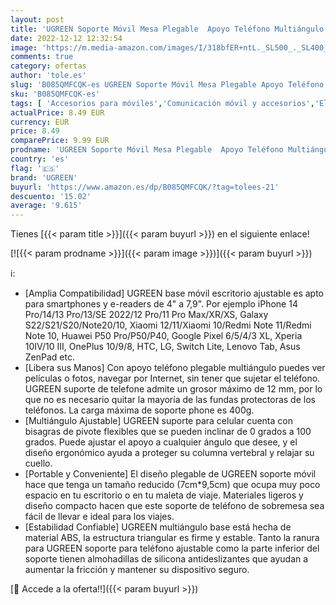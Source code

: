 ```yaml
---
layout: post
title: 'UGREEN Soporte Móvil Mesa Plegable  Apoyo Teléfono Multiángulo  Soporte Dock Base para Teléfono Compatible con iPhone 14 Pro/14/13/12/11  Galaxy S22/S21  Xiaomi Redmi Note 12 Pro/11 Pro Negro '
date: 2022-12-12 12:32:54
image: 'https://m.media-amazon.com/images/I/318bfER+ntL._SL500_._SL400_.jpg'
comments: true
category: ofertas
author: 'tole.es'
slug: 'B085QMFCQK-es UGREEN Soporte Móvil Mesa Plegable Apoyo Teléfono...'
sku: 'B085QMFCQK-es'
tags: [ 'Accesorios para móviles','Comunicación móvil y accesorios','Electrónica','Soportes para teléfonos móviles','iphone','ugreen','🇪🇸', ]
actualPrice: 8.49 EUR
currency: EUR
price: 8.49
comparePrice: 9.99 EUR
prodname: 'UGREEN Soporte Móvil Mesa Plegable  Apoyo Teléfono Multiángulo  Soporte Dock Base para Teléfono Compatible con iPhone 14 Pro/14/13/12/11  Galaxy S22/S21  Xiaomi Redmi Note 12 Pro/11 Pro Negro '
country: 'es'
flag: '🇪🇸'
brand: 'UGREEN'
buyurl: 'https://www.amazon.es/dp/B085QMFCQK/?tag=tolees-21'
descuento: '15.02'
average: '9.615'
---
```


Tienes [{{< param title >}}]({{< param buyurl >}}) en el siguiente enlace!

[![{{< param prodname >}}]({{< param image >}})]({{< param buyurl >}})

ℹ️:

- [Amplia Compatibilidad] UGREEN base móvil escritorio ajustable es apto para smartphones y e-readers de 4" a 7,9". Por ejemplo iPhone 14 Pro/14/13 Pro/13/SE 2022/12 Pro/11 Pro Max/XR/XS, Galaxy S22/S21/S20/Note20/10, Xiaomi 12/11/Xiaomi 10/Redmi Note 11/Redmi Note 10, Huawei P50 Pro/P50/P40, Google Pixel 6/5/4/3 XL, Xperia 10IV/10 III, OnePlus 10/9/8, HTC, LG, Switch Lite, Lenovo Tab, Asus ZenPad etc.
- [Libera sus Manos] Con apoyo teléfono plegable multiángulo puedes ver películas o fotos, navegar por Internet, sin tener que sujetar el teléfono. UGREEN suporte de telefone admite un grosor máximo de 12 mm, por lo que no es necesario quitar la mayoría de las fundas protectoras de los teléfonos. La carga máxima de soporte phone es 400g.
- [Multiángulo Ajustable] UGREEN suporte para celular cuenta con bisagras de pivote flexibles que se pueden inclinar de 0 grados a 100 grados. Puede ajustar el apoyo a cualquier ángulo que desee, y el diseño ergonómico ayuda a proteger su columna vertebral y relajar su cuello.
- [Portable y Conveniente] El diseño plegable de UGREEN soporte móvil hace que tenga un tamaño reducido (7cm*9,5cm) que ocupa muy poco espacio en tu escritorio o en tu maleta de viaje. Materiales ligeros y diseño compacto hacen que este soporte de teléfono de sobremesa sea fácil de llevar e ideal para los viajes.
- [Estabilidad Confiable] UGREEN multiángulo base está hecha de material ABS, la estructura triangular es firme y estable. Tanto la ranura para UGREEN soporte para teléfono ajustable como la parte inferior del soporte tienen almohadillas de silicona antideslizantes que ayudan a aumentar la fricción y mantener su dispositivo seguro.

[🛒 Accede a la oferta!!]({{< param buyurl >}})

